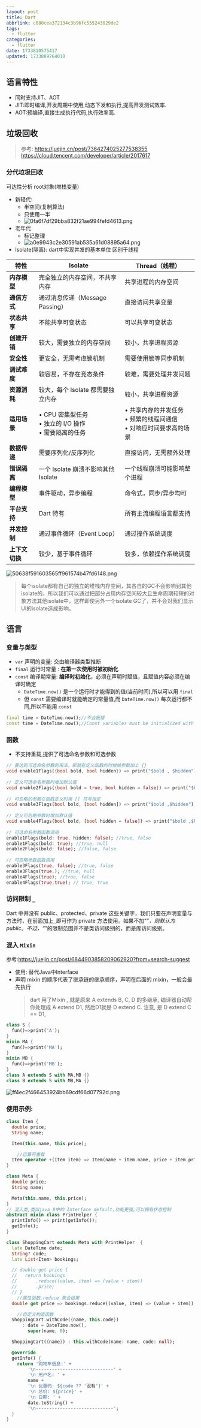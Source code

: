 ```yaml
---
layout: post
title: Dart
abbrlink: c680cea372134c3b96fc555243029de2
tags:
  - flutter
categories:
  - flutter
date: 1733810575417
updated: 1733889764010
---
```


## 语言特性

- 同时支持JIT、AOT
- JIT:即时编译,开发周期中使用,动态下发和执行,提高开发测试效率.
- AOT:预编译,直接生成执行代码,执行效率高.

## 垃圾回收

> 参考:
> <https://juejin.cn/post/7364274025277538355>
> <https://cloud.tencent.com/developer/article/2017617>

### 分代垃圾回收

可达性分析 root对象(堆栈变量)

- 新轻代:
  - 半空间(复制算法)
  - 只使用一半
  - ![0fa6f7df29bba832f21ae994fefd4613.png](/resources/f878a548bb36487c9f71ad9532b28d57.png)
- 老年代
  - 标记整理
  - ![a0e9943c2e30591ab535a61d08895a64.png](/resources/a00820bc6a22447abded1cfdc4c8b3e2.png)
- Isolate(隔离): dart中实现并发的基本单位 区别于线程

| 特性        | Isolate                                  | Thread（线程）                                 |
| --------- | ---------------------------------------- | ------------------------------------------ |
| **内存模型**  | 完全独立的内存空间，不共享内存                          | 共享进程的内存空间                                  |
| **通信方式**  | 通过消息传递（Message Passing）                  | 直接访问共享变量                                   |
| **状态共享**  | 不能共享可变状态                                 | 可以共享可变状态                                   |
| **创建开销**  | 较大，需要独立的内存空间                             | 较小，共享进程资源                                  |
| **安全性**   | 更安全，无需考虑锁机制                              | 需要使用锁等同步机制                                 |
| **调试难度**  | 较容易，不存在竞态条件                              | 较难，需要处理并发问题                                |
| **资源消耗**  | 较大，每个 Isolate 都需要独立内存                    | 较小，共享进程资源                                  |
| **适用场景**  | • CPU 密集型任务<br>• 独立的 I/O 操作<br>• 需要隔离的任务 | • 共享内存的并发任务<br>• 频繁的线程间通信<br>• 对响应时间要求高的场景 |
| **数据传递**  | 需要序列化/反序列化                               | 直接访问，无需额外处理                                |
| **错误隔离**  | 一个 Isolate 崩溃不影响其他 Isolate               | 一个线程崩溃可能影响整个进程                             |
| **编程模型**  | 事件驱动，异步编程                                | 命令式，同步/异步均可                                |
| **平台支持**  | Dart 特有                                  | 所有主流编程语言都支持                                |
| **并发控制**  | 通过事件循环（Event Loop）                       | 通过操作系统调度                                   |
| **上下文切换** | 较少，基于事件循环                                | 较多，依赖操作系统调度                                |

![50638f591603565ff961574b47fd6148.png](/resources/678a784b42c54835afc01e922ff12b9c.png)

> 每个isolate都有自己的独立的堆栈内存空间，其各自的GC不会影响到其他isolate的。所以我们可以通过把部分占用内存空间较大且生命周期较短的对象方法其他isolate中，这样即使另外一个isolate GC了，并不会对我们显示UI的isolate造成影响。

## 语言

### 变量与类型

- `var` 声明的变量: 交由编译器类型推断
- `final` 运行时常量 : **在第一次使用时被初始化**
- `const` 编译期常量: **编译时初始化**，必须在声明时赋值，且赋值内容必须在编译时确定
  - `DateTime.now()` 是一个运行时才能得到的值(当前时间),所以可以用 `final`
  - 但 `const` 需要编译时就能确定的常量值,而 `DateTime.now()` 每次运行都不同,所以不能用 `const`

```dart
final time = DateTime.now();//不会报错
const time = DateTime.now();//Const variables must be initialized with a constant value.报错
```

### 函数

- 不支持重载,提供了可选命名参数和可选参数

```dart
// 要达到可选命名参数的用法，那就在定义函数的时候给参数加上 {}
void enable1Flags({bool bold, bool hidden}) => print("$bold , $hidden");
 
// 定义可选命名参数时增加默认值
void enable2Flags({bool bold = true, bool hidden = false}) => print("$bold ,$hidden");
 
// 可忽略的参数在函数定义时用 [] 符号指定
void enable3Flags(bool bold, [bool hidden]) => print("$bold ,$hidden");
 
// 定义可忽略参数时增加默认值
void enable4Flags(bool bold, [bool hidden = false]) => print("$bold ,$hidden");
 
// 可选命名参数函数调用
enable1Flags(bold: true, hidden: false); //true, false
enable1Flags(bold: true); //true, null
enable2Flags(bold: false); //false, false
 
// 可忽略参数函数调用
enable3Flags(true, false); //true, false
enable3Flags(true,); //true, null
enable4Flags(true); //true, false
enable4Flags(true,true); // true, true
```

### 访问限制 `_`

Dart 中并没有 public、protected、private 这些关键字，我们只要在声明变量与方法时，在前面加上`_`即可作为 private 方法使用。如果不加“*”，则默认为 public。不过，“*”的限制范围并不是类访问级别的，而是库访问级别。

### 混入 `Mixin`

参考:<https://juejin.cn/post/6844903858209062920?from=search-suggest>

- 使用: 替代Java中Interface
- 声明 mixin 的顺序代表了继承链的继承顺序，声明在后面的 mixin，一般会最先执行
  > dart 用了Mixin , 就是原来 A extends B, C, D 的多继承, 编译器自动帮你处理成 A extend D1, 然后D1就是 D extend C. 注意, 是 D extend C == D1,

```dart
class S {
  fun()=>print('A');
}
mixin MA {
  fun()=>print('MA');
}
mixin MB {
  fun()=>print('MB');
}
class A extends S with MA,MB {}
class B extends S with MB,MA {}

```

![ff4ec2f466453924bb69cdf66d07792d.png](/resources/0497c9308e6d4a6e99f587d3a0a4ce72.png)

### 使用示例:

```dart
class Item {
  double price;
  String name;

  Item(this.name, this.price);

	//运算符重载
  Item operator +(Item item) => Item(name + item.name, price + item.price);
}

class Meta {
  double price;
  String name;

  Meta(this.name, this.price);
}
// 混入类,类似java 8中的 Interface default,功能更强,可以拥有状态控制
abstract mixin class PrintHelper {
  printInfo() => print(getInfo());
  getInfo();
}

class ShoppingCart extends Meta with PrintHelper  {
  late DateTime date;
  String? code;
  late List<Item> bookings;

  // double get price {
  //   return bookings
  //       .reduce((value, item) => (value + item))
  //       .price;
  // }
  	//属性函数,reduce 聚合结果
  double get price => bookings.reduce((value, item) => (value + item)).price;

	//自定义构造函数
  ShoppingCart.withCode({name, this.code})
      : date = DateTime.now(),
        super(name, 0);

  ShoppingCart({name}) : this.withCode(name: name, code: null);

  @override
  getInfo() {
    return '购物车信息:' +
        '\n-----------------------------' +
        '\n 用户名: ' +
        name +
        '\n 优惠码: ${code ?? '没有'}' +
        '\n 总价: ${price}' +
        '\n 日期: ' +
        date.toString() +
        '\n-----------------------------';
  }
}
```
